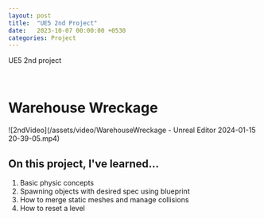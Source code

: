 ```yaml
---
layout: post
title:  "UE5 2nd Project"
date:   2023-10-07 00:00:00 +0530
categories: Project
---
```

UE5 2nd project

<br>

# Warehouse Wreckage

![2ndVideo](/assets/video/WarehouseWreckage - Unreal Editor 2024-01-15 20-39-05.mp4)

## On this project, I've learned...
1. Basic physic concepts
2. Spawning objects with desired spec using blueprint
3. How to merge static meshes and manage collisions
4. How to reset a level
